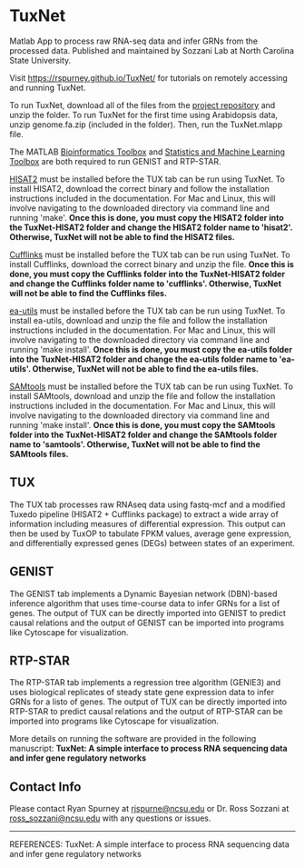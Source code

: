 # TuxNet
Matlab App to process raw RNA-seq data and infer GRNs from the processed data. Published and maintained by Sozzani Lab at North Carolina State University.

Visit https://rspurney.github.io/TuxNet/ for tutorials on remotely accessing and running TuxNet.

To run TuxNet, download all of the files from the [project repository](https://github.com/rspurney/TuxNet) and unzip the folder. To run TuxNet for the first time using Arabidopsis data, unzip genome.fa.zip (included in the folder). Then, run the TuxNet.mlapp file.

The MATLAB [Bioinformatics Toolbox](https://www.mathworks.com/products/bioinfo.html) and [Statistics and Machine Learning Toolbox](https://www.mathworks.com/products/statistics.html) are both required to run GENIST and RTP-STAR.

[HISAT2](https://ccb.jhu.edu/software/hisat2/index.shtml) must be installed before the TUX tab can be run using TuxNet. To install HISAT2, download the correct binary and follow the installation instructions included in the documentation. For Mac and Linux, this will involve navigating to the downloaded directory via command line and running 'make'. **Once this is done, you must copy the HISAT2 folder into the TuxNet-HISAT2 folder and change the HISAT2 folder name to 'hisat2'. Otherwise, TuxNet will not be able to find the HISAT2 files.**

[Cufflinks](https://cole-trapnell-lab.github.io/cufflinks/) must be installed before the TUX tab can be run using TuxNet. To install Cufflinks, download the correct binary and unzip the file. **Once this is done, you must copy the Cufflinks folder into the TuxNet-HISAT2 folder and change the Cufflinks folder name to 'cufflinks'. Otherwise, TuxNet will not be able to find the Cufflinks files.**

[ea-utils](https://expressionanalysis.github.io/ea-utils/) must be installed before the TUX tab can be run using TuxNet. To install ea-utils, download and unzip the file and follow the installation instructions included in the documentation. For Mac and Linux, this will involve navigating to the downloaded directory via command line and running 'make install'. **Once this is done, you must copy the ea-utils folder into the TuxNet-HISAT2 folder and change the ea-utils folder name to 'ea-utils'. Otherwise, TuxNet will not be able to find the ea-utils files.**

[SAMtools](http://samtools.sourceforge.net/) must be installed before the TUX tab can be run using TuxNet. To install SAMtools, download and unzip the file and follow the installation instructions included in the documentation. For Mac and Linux, this will involve navigating to the downloaded directory via command line and running 'make install'. **Once this is done, you must copy the SAMtools folder into the TuxNet-HISAT2 folder and change the SAMtools folder name to 'samtools'. Otherwise, TuxNet will not be able to find the SAMtools files.**

## TUX
The TUX tab processes raw RNAseq data using fastq-mcf and a modified Tuxedo pipeline (HISAT2 + Cufflinks package) to extract a wide array of information including measures of differential expression. This output can then be used by TuxOP to tabulate FPKM values, average gene expression, and differentially expressed genes (DEGs) between states of an experiment.

## GENIST
The GENIST tab implements a Dynamic Bayesian network (DBN)-based inference algorithm that uses time-course data to infer GRNs for a list of genes. The output of TUX can be directly imported into GENIST to predict causal relations and the output of GENIST can be imported into programs like Cytoscape for visualization.

## RTP-STAR
The RTP-STAR tab implements a regression tree algorithm (GENIE3) and uses biological replicates of steady state gene expression data to infer GRNs for a listo of genes. The output of TUX can be directly imported into RTP-STAR to predict causal relations and the output of RTP-STAR can be imported into programs like Cytoscape for visualization.

More details on running the software are provided in the following manuscript:
**TuxNet: A simple interface to process RNA sequencing data and infer gene regulatory networks**

## Contact Info

Please contact Ryan Spurney at <rjspurne@ncsu.edu> or Dr. Ross Sozzani at <ross_sozzani@ncsu.edu> with any questions or issues.

----------------------------------------------------------------------------------------------------------------------------
REFERENCES:
TuxNet: A simple interface to process RNA sequencing data and infer gene regulatory networks
